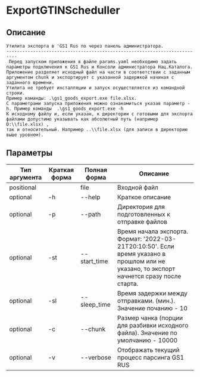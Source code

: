 # ExportGTINScheduller

## Описание

```
Утилита экспорта в 'GS1 Rus по через панель администратора. 
--------------------------------------------------------------------------
 Перед запуском приложения в файле params.yaml необходимо задать параметры подключения к GS1 Rus и Консоли администратора Нац.Каталога.
Приложение разделяет исходный файл на части в соответствии с заданным аргументом chunk и экспортирует с указанной задержкой начиная с заданного времени.
Утилита не требует инсталляции и запуск осуществляется из командной строки. 
Пример команды: .\gs1_goods_export.exe file.xlsx.
С параметрами запуска приложения можно ознакомиться указав параметр -h. Пример команды  .\gs1_goods_export.exe -h
К исходному файлу и, если указан, к директории с готовыми для экспорта файлами допустимо указывать как абсолютный путь (например D:\\file.xlsx) ,
так и относительный. Например ..\\file.xlsx (для записи в директорию выше уровнем). 
```

## Параметры

| Тип аргумента | Краткая форма | Полная форма | Описание                                                     |
| ------------- | ------------- | ------------ | ------------------------------------------------------------ |
| positional    |               | file         | Входной файл                                                 |
| optional      | -h            | --help       | Краткое описание                                             |
| optional      | -p            | --path       | Директория для подготовленных к отправке файлов              |
| optional      | -st           | --start_time | Время начала экспорта. Формат: '2022-03-21T20:10:50'.                        Если время указано в прошлом или не указано, то                        экспорт начнется сразу после старта. |
| optional      | -sl           | --sleep_time | Время задержки между отправками. (мин.). Значение почанию - 10 |
| optional      | -c            | --chunk      | Размер чанка (порции для разбивки исходного файла).                       Значение по умолчанию - 10000 |
| optional      | -v            | --verbose    | Отображать текущий процесс парсинга GS1 RUS                  |


